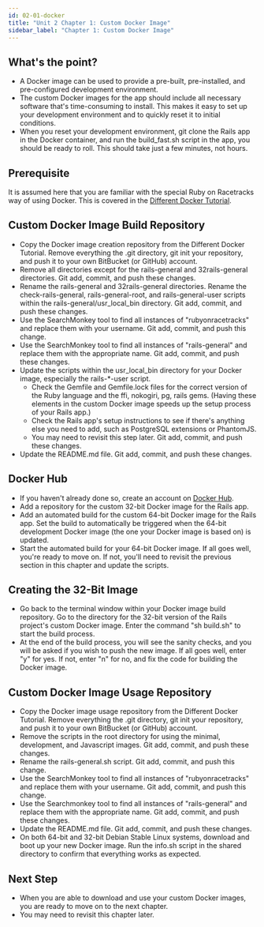 ```yaml
---
id: 02-01-docker
title: "Unit 2 Chapter 1: Custom Docker Image"
sidebar_label: "Chapter 1: Custom Docker Image"
---
```


## What's the point?
* A Docker image can be used to provide a pre-built, pre-installed, and pre-configured development environment.
* The custom Docker images for the app should include all necessary software that's time-consuming to install.  This makes it easy to set up your development environment and to quickly reset it to initial conditions.
* When you reset your development environment, git clone the Rails app in the Docker container, and run the build_fast.sh script in the app, you should be ready to roll.  This should take just a few minutes, not hours.

## Prerequisite
It is assumed here that you are familiar with the special Ruby on Racetracks way of using Docker.  This is covered in the <a href="http://www.differentdockertutorial.com/">Different Docker Tutorial</a>.

## Custom Docker Image Build Repository
* Copy the Docker image creation repository from the Different Docker Tutorial.  Remove everything the .git directory, git init your repository, and push it to your own BitBucket (or GitHub) account.
* Remove all directories except for the rails-general and 32rails-general directories.  Git add, commit, and push these changes.
* Rename the rails-general and 32rails-general directories.  Rename the check-rails-general, rails-general-root, and rails-general-user scripts within the rails-general/usr_local_bin directory.  Git add, commit, and push these changes.
* Use the SearchMonkey tool to find all instances of "rubyonracetracks" and replace them with your username.  Git add, commit, and push this change.
* Use the SearchMonkey tool to find all instances of "rails-general" and replace them with the appropriate name.  Git add, commit, and push these changes.
* Update the scripts within the usr_local_bin directory for your Docker image, especially the rails-*-user script.
  * Check the Gemfile and Gemfile.lock files for the correct version of the Ruby language and the ffi, nokogiri, pg, rails gems.  (Having these elements in the custom Docker image speeds up the setup process of your Rails app.)
  * Check the Rails app's setup instructions to see if there's anything else you need to add, such as PostgreSQL extensions or PhantomJS.
  * You may need to revisit this step later.  Git add, commit, and push these changes.
* Update the README.md file.  Git add, commit, and push these changes.

## Docker Hub
* If you haven't already done so, create an account on <a href="https://hub.docker.com/">Docker Hub</a>.
* Add a repository for the custom 32-bit Docker image for the Rails app.
* Add an automated build for the custom 64-bit Docker image for the Rails app.  Set the build to automatically be triggered when the 64-bit development Docker image (the one your Docker image is based on) is updated.
* Start the automated build for your 64-bit Docker image.  If all goes well, you're ready to move on.  If not, you'll need to revisit the previous section in this chapter and update the scripts.

## Creating the 32-Bit Image
* Go back to the terminal window within your Docker image build repository.  Go to the directory for the 32-bit version of the Rails project's custom Docker image.  Enter the command "sh build.sh" to start the build process.
* At the end of the build process, you will see the sanity checks, and you will be asked if you wish to push the new image.  If all goes well, enter "y" for yes.  If not, enter "n" for no, and fix the code for building the Docker image.

## Custom Docker Image Usage Repository
* Copy the Docker image usage repository from the Different Docker Tutorial.  Remove everything the .git directory, git init your repository, and push it to your own BitBucket (or GitHub) account.
* Remove the scripts in the root directory for using the minimal, development, and Javascript images.  Git add, commit, and push these changes.
* Rename the rails-general.sh script.  Git add, commit, and push this change.
* Use the SearchMonkey tool to find all instances of "rubyonracetracks" and replace them with your username.  Git add, commit, and push this change.
* Use the Searchmonkey tool to find all instances of "rails-general" and replace them with the appropriate name.  Git add, commit, and push these changes.
* Update the README.md file.  Git add, commit, and push these changes.
* On both 64-bit and 32-bit Debian Stable Linux systems, download and boot up your new Docker image.  Run the info.sh script in the shared directory to confirm that everything works as expected.

## Next Step
* When you are able to download and use your custom Docker images, you are ready to move on to the next chapter.
* You may need to revisit this chapter later.

